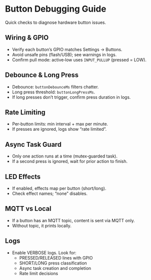 # Button Debugging Guide

Quick checks to diagnose hardware button issues.

## Wiring & GPIO

- Verify each button’s GPIO matches Settings → Buttons.
- Avoid unsafe pins (flash/USB); see warnings in logs.
- Confirm pull mode: active‑low uses `INPUT_PULLUP` (pressed = LOW).

## Debounce & Long Press

- Debounce: `buttonDebounceMs` filters chatter.
- Long press threshold: `buttonLongPressMs`.
- If long presses don’t trigger, confirm press duration in logs.

## Rate Limiting

- Per‑button limits: min interval + max per minute.
- If presses are ignored, logs show “rate limited”.

## Async Task Guard

- Only one action runs at a time (mutex‑guarded task).
- If a second press is ignored, wait for prior action to finish.

## LED Effects

- If enabled, effects map per button (short/long).
- Check effect names; “none” disables.

## MQTT vs Local

- If a button has an MQTT topic, content is sent via MQTT only.
- Without topic, it prints locally.

## Logs

- Enable VERBOSE logs. Look for:
  - PRESSED/RELEASED lines with GPIO
  - SHORT/LONG press classification
  - Async task creation and completion
  - Rate limit decisions
